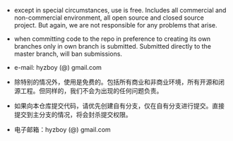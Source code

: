 ﻿* except in special circumstances, use is free. Includes all commercial and non-commercial environment,
    all open source and closed source project. But again, we are not responsible for any problems that arise.

* when committing code to the repo in preference to creating its own branches only in own branch is submitted.
    Submitted directly to the master branch, will ban submissions.

* e-mail: hyzboy (@) gmail.com


* 除特别的情况外，使用是免费的。包括所有商业和非商业环境，所有开源和闭源工程。但同样的，我们不会为出现的任何问题负责。
* 如果向本仓库提交代码，请优先创建自有分支，仅在自有分支进行提交。直接提交到主分支的情况，将会封杀提交权限。
* 电子邮箱：hyzboy (@) gmail.com
